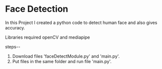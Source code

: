 # Face Detection

In this Project I created a python code to detect human face
and also gives accuracy.

Libraries required openCV and mediapipe

steps--

1. Download files 'faceDetectModule.py' and 'main.py'.
2. Put files in the same folder and run file 'main.py'.
